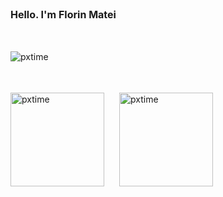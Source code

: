 <div style="display: flex; flex-direction: column; gap: 16px;">
  <div style="font-size: 16px; font-weight: bold;">Hello. I'm Florin Matei</div>
  <br>
<div style="display: flex; gap: 8px; align-items:center">
  <img src="https://komarev.com/ghpvc/?username=pxtime&label=Profile%20views&color=0e75b6&style=flat" alt="pxtime" style="width: unset" />
</div>
  <br>
<div style="display: flex; gap: 24px;">
  <img align="center" src="https://github-readme-stats.vercel.app/api/top-langs?username=pxtime&show_icons=true&locale=en&layout=compact" alt="pxtime" height="150px" />
<img align="center" src="https://github-readme-streak-stats.herokuapp.com/?user=pxtime&" alt="pxtime" height="150px" />
</div>
</div>
